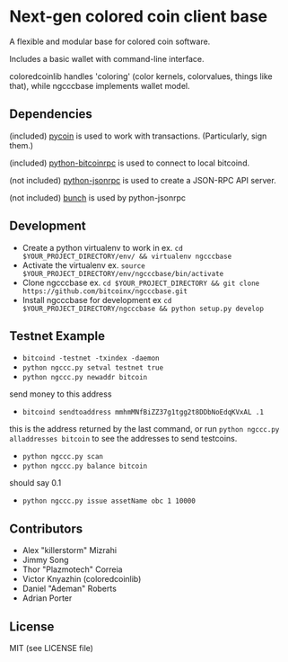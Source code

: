 Next-gen colored coin client base
=========

A flexible and modular base for colored coin software.

Includes a basic wallet with command-line interface.

coloredcoinlib handles 'coloring' (color kernels, colorvalues, things like that), while ngcccbase implements wallet model.

Dependencies
------------

(included) [pycoin](https://github.com/richardkiss/pycoin)  is used to work with transactions. (Particularly, sign them.)

(included) [python-bitcoinrpc](https://github.com/jgarzik/python-bitcoinlib) is used to connect to local bitcoind.

(not included) [python-jsonrpc](https://github.com/gerold-penz/python-jsonrpc) is used to create a JSON-RPC API server.

(not included) [bunch](http://github.com/dsc/bunch) is used by python-jsonrpc

Development
------------

 * Create a python virtualenv to work in
 ex. `cd $YOUR_PROJECT_DIRECTORY/env/ && virtualenv ngcccbase`
 * Activate the virtualenv
 ex. `source $YOUR_PROJECT_DIRECTORY/env/ngcccbase/bin/activate`
 * Clone ngcccbase
 ex. `cd $YOUR_PROJECT_DIRECTORY && git clone https://github.com/bitcoinx/ngcccbase.git`
 * Install ngcccbase for development
 ex `cd $YOUR_PROJECT_DIRECTORY/ngcccbase && python setup.py develop`

Testnet Example
---------------

 * `bitcoind -testnet -txindex -daemon`
 * `python ngccc.py setval testnet true`
 * `python ngccc.py newaddr bitcoin`

 send money to this address
 
 * `bitcoind sendtoaddress mmhmMNfBiZZ37g1tgg2t8DDbNoEdqKVxAL .1`
 
 this is the address returned by the last command, or run `python ngccc.py alladdresses bitcoin` to see the addresses to send testcoins.
 
 * `python ngccc.py scan`
 * `python ngccc.py balance bitcoin`
 
 should say 0.1
 
 * `python ngccc.py issue assetName obc 1 10000`

Contributors
------------

 * Alex "killerstorm" Mizrahi
 * Jimmy Song
 * Thor "Plazmotech" Correia
 * Victor Knyazhin (coloredcoinlib)
 * Daniel "Ademan" Roberts
 * Adrian Porter

License
-------

MIT (see LICENSE file)
